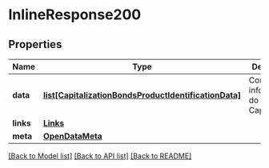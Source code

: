 # InlineResponse200

## Properties
Name | Type | Description | Notes
------------ | ------------- | ------------- | -------------
**data** | [**list[CapitalizationBondsProductIdentificationData]**](CapitalizationBondsProductIdentificationData.md) | Conjunto de informações do Título de Capitalização | 
**links** | [**Links**](Links.md) |  | 
**meta** | [**OpenDataMeta**](OpenDataMeta.md) |  | 

[[Back to Model list]](../README.md#documentation-for-models) [[Back to API list]](../README.md#documentation-for-api-endpoints) [[Back to README]](../README.md)

